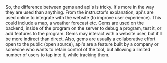 So, the difference between gems and api's is tricky. It's more in the way they are used than anything. From the instructor's explanation, api's are used online to integrate with the website (to improve user experience). This could include a map, a weather forecast etc. Gems are used on the backend, inside of the program on the server to debug a program, test it, or add features to the program. Gems may interact with a website user, but it'll be more indirect than direct. Also, gems are usually a collaborative effort open to the public (open source), api's are a feature built by a company or someone who wants to retain control of the tool, but allowing a limited number of users to tap into it, while tracking them.